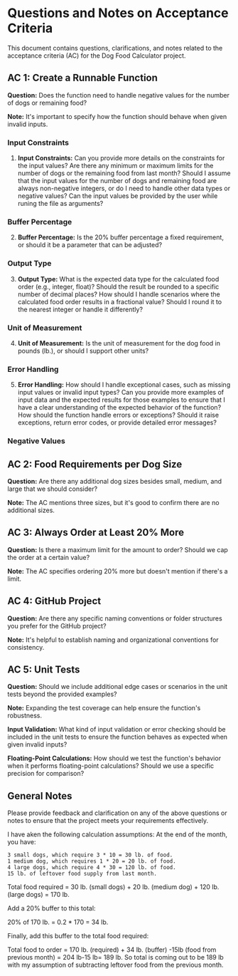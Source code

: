 # Questions and Notes on Acceptance Criteria

This document contains questions, clarifications, and notes related to the acceptance criteria (AC) for the Dog Food Calculator project.

## AC 1: Create a Runnable Function

**Question:** Does the function need to handle negative values for the number of dogs or remaining food?

**Note:** It's important to specify how the function should behave when given invalid inputs.

### Input Constraints

1. **Input Constraints:** Can you provide more details on the constraints for the input values? Are there any minimum or maximum limits for the number of dogs or the remaining food from last month? Should I assume that the input values for the number of dogs and remaining food are always non-negative integers, or do I need to handle other data types or negative values? Can the input values be provided by the user while runing the file as arguments?

### Buffer Percentage

2. **Buffer Percentage:** Is the 20% buffer percentage a fixed requirement, or should it be a parameter that can be adjusted?

### Output Type

3. **Output Type:** What is the expected data type for the calculated food order (e.g., integer, float)? Should the result be rounded to a specific number of decimal places? How should I handle scenarios where the calculated food order results in a fractional value? Should I round it to the nearest integer or handle it differently?

### Unit of Measurement

4. **Unit of Measurement:** Is the unit of measurement for the dog food in pounds (lb.), or should I support other units?
   
### Error Handling

5. **Error Handling:** How should I handle exceptional cases, such as missing input values or invalid input types? Can you provide more examples of input data and the expected results for those examples to ensure that I have a clear understanding of the expected behavior of the function? How should the function handle errors or exceptions? Should it raise exceptions, return error codes, or provide detailed error messages?

### Negative Values

## AC 2: Food Requirements per Dog Size

**Question:** Are there any additional dog sizes besides small, medium, and large that we should consider?

**Note:** The AC mentions three sizes, but it's good to confirm there are no additional sizes.

## AC 3: Always Order at Least 20% More

**Question:** Is there a maximum limit for the amount to order? Should we cap the order at a certain value?

**Note:** The AC specifies ordering 20% more but doesn't mention if there's a limit.

## AC 4: GitHub Project

**Question:** Are there any specific naming conventions or folder structures you prefer for the GitHub project?

**Note:** It's helpful to establish naming and organizational conventions for consistency.

## AC 5: Unit Tests

**Question:** Should we include additional edge cases or scenarios in the unit tests beyond the provided examples?

**Note:** Expanding the test coverage can help ensure the function's robustness.

**Input Validation:** What kind of input validation or error checking should be included in the unit tests to ensure the function behaves as expected when given invalid inputs?

**Floating-Point Calculations:** How should we test the function's behavior when it performs floating-point calculations? Should we use a specific precision for comparison?

## General Notes

Please provide feedback and clarification on any of the above questions or notes to ensure that the project meets your requirements effectively.

I have aken the following calculation assumptions:
At the end of the month, you have:

    3 small dogs, which require 3 * 10 = 30 lb. of food.
    1 medium dog, which requires 1 * 20 = 20 lb. of food.
    4 large dogs, which require 4 * 30 = 120 lb. of food.
    15 lb. of leftover food supply from last month.

Total food required = 30 lb. (small dogs) + 20 lb. (medium dog) + 120 lb. (large dogs) = 170 lb.

Add a 20% buffer to this total:

20% of 170 lb. = 0.2 * 170 = 34 lb.

Finally, add this buffer to the total food required:

Total food to order = 170 lb. (required) + 34 lb. (buffer) -15lb (food from previous month) = 204 lb-15 lb= 189 lb. So total is coming out to be 189 lb with my assumption of subtracting leftover food from the previous month. 

